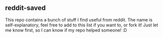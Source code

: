 ## reddit-saved
This repo contains a bunch of stuff I find useful from reddit.
The name is self-explanatory, feel free to add to this list if you want to, or fork it! Just let me know first, so I can know if my repo helped someone! :D
